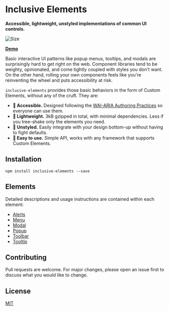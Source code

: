 # Inclusive Elements

**Accessible, lightweight, unstyled implementations of common UI controls.**

![Size](https://img.shields.io/bundlephobia/minzip/inclusive-elements)

[**Demo**](https://tobyzerner.github.io/inclusive-elements/demo/index.html)

Basic interactive UI patterns like popup menus, tooltips, and modals are surprisingly hard to get right on the web. Component libraries tend to be weighty, opinionated, and come tightly coupled with styles you don't want. On the other hand, rolling your own components feels like you're reinventing the wheel and puts accessibility at risk.

`inclusive-elements` provides those basic behaviors in the form of Custom Elements, without any of the cruft. They are:

- **🦮 Accessible.** Designed following the [WAI-ARIA Authoring Practices](https://w3c.github.io/aria-practices) so everyone can use them.
- **🌳 Lightweight.** 3kB gzipped in total, with minimal dependencies. Less if you tree-shake only the elements you need.
- **🎨 Unstyled.** Easily integrate with your design bottom-up without having to fight defaults.
- **🚀 Easy to use.** Simple API, works with any framework that supports Custom Elements.

## Installation

```
npm install inclusive-elements --save
```

## Elements

Detailed descriptions and usage instructions are contained within each element:

- [Alerts](src/alerts)
- [Menu](src/menu)
- [Modal](src/modal)
- [Popup](src/popup)
- [Toolbar](src/toolbar)
- [Tooltip](src/tooltip)

## Contributing

Pull requests are welcome. For major changes, please open an issue first to discuss what you would like to change.

## License

[MIT](LICENSE)
